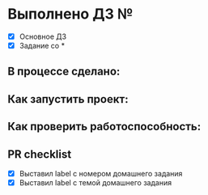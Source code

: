 # Выполнено ДЗ №

 - [X] Основное ДЗ
 - [X] Задание со *

## В процессе сделано:

## Как запустить проект:

## Как проверить работоспособность:

## PR checklist
 - [X] Выставил label с номером домашнего задания
 - [X] Выставил label с темой домашнего задания
